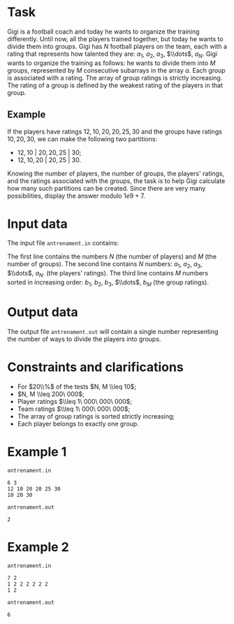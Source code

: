
# Task

Gigi is a football coach and today he wants to organize the training differently. Until now, all the players trained together, but today he wants to divide them into groups. Gigi has $N$ football players on the team, each with a rating that represents how talented they are: $a_1$, $a_2$, $a_3$, $\\dots$, $a_N$. Gigi wants to organize the training as follows: he wants to divide them into $M$ groups, represented by $M$ consecutive subarrays in the array $a$. Each group is associated with a rating. The array of group ratings is strictly increasing. The rating of a group is defined by the weakest rating of the players in that group.

## Example

If the players have ratings $12, 10, 20, 20, 25, 30$ and the groups have ratings $10, 20, 30$, we can make the following two partitions:
* $12, 10$ | $20, 20, 25$ | $30$;
* $12, 10, 20$ | $20, 25$ | $30$.

Knowing the number of players, the number of groups, the players' ratings, and the ratings associated with the groups, the task is to help Gigi calculate how many such partitions can be created. Since there are very many possibilities, display the answer modulo $1e9 + 7$.

# Input data

The input file `antrenament.in` contains:

The first line contains the numbers $N$ (the number of players) and $M$ (the number of groups).
The second line contains $N$ numbers: $a_1$, $a_2$, $a_3$, $\\dots$, $a_N$. (the players' ratings).
The third line contains $M$ numbers sorted in increasing order: $b_1$, $b_2$, $b_3$, $\\dots$, $b_M$ (the group ratings).


# Output data

The output file `antrenament.out` will contain a single number representing the number of ways to divide the players into groups.

# Constraints and clarifications

* For $20\\%$ of the tests $N, M \\leq 10$;
* $N, M \\leq 200\ 000$;
* Player ratings $\\leq 1\ 000\ 000\ 000$;
* Team ratings $\\leq 1\ 000\ 000\ 000$;
* The array of group ratings is sorted strictly increasing;
* Each player belongs to exactly one group.

# Example 1

`antrenament.in`
```
6 3
12 10 20 20 25 30
10 20 30
```

`antrenament.out`
```
2
```

# Example 2

`antrenament.in`
```
7 2
1 2 2 2 2 2 2
1 2
```

`antrenament.out`
```
6
```
